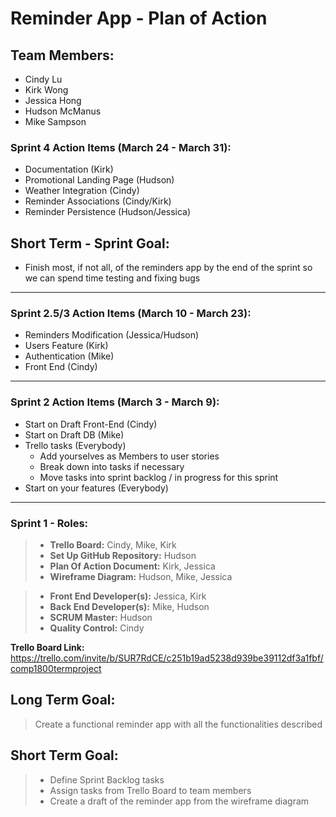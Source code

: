 # Reminder App - Plan of Action

## Team Members:
* Cindy Lu
* Kirk Wong
* Jessica Hong
* Hudson McManus
* Mike Sampson

### Sprint 4 Action Items (March 24 - March 31):
- Documentation (Kirk)
- Promotional Landing Page (Hudson)
- Weather Integration (Cindy)
- Reminder Associations (Cindy/Kirk)
- Reminder Persistence (Hudson/Jessica)

## Short Term - Sprint Goal:
- Finish most, if not all, of the reminders app by the end of the sprint so we can spend time testing and fixing bugs

---

### Sprint 2.5/3 Action Items (March 10 - March 23):
- Reminders Modification (Jessica/Hudson)
- Users Feature (Kirk)
- Authentication (Mike)
- Front End (Cindy)

---

### Sprint 2 Action Items (March 3 - March 9):
- Start on Draft Front-End (Cindy)
- Start on Draft DB (Mike)
- Trello tasks (Everybody)
    - Add yourselves as Members to user stories
    - Break down into tasks if necessary
    - Move tasks into sprint backlog / in progress for this sprint
- Start on your features (Everybody)

--- 

### Sprint 1 - Roles: 
> * **Trello Board:** Cindy, Mike, Kirk
> * **Set Up GitHub Repository:** Hudson
> * **Plan Of Action Document:** Kirk, Jessica
> * **Wireframe Diagram:** Hudson, Mike, Jessica

> * **Front End Developer(s):** Jessica, Kirk
> * **Back End Developer(s):** Mike, Hudson
> * **SCRUM Master:** Hudson
> * **Quality Control:** Cindy

**Trello Board Link:** https://trello.com/invite/b/SUR7RdCE/c251b19ad5238d939be39112df3a1fbf/comp1800termproject

## Long Term Goal: 
> Create a functional reminder app with all the functionalities described 

## Short Term Goal: 
> * Define Sprint Backlog tasks 
> * Assign tasks from Trello Board to team members 
> * Create a draft of the reminder app from the wireframe diagram
